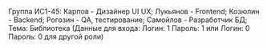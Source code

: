 Группа ИС1-45:
 Карпов - Дизайнер UI UX; 
 Лукьянов - Frontend; 
 Козюлин - Backend; 
 Рогозин - QA, тестирование; 
 Самойлов - Разработчик БД; 
Тема: Библиотека
(Данные для входа: Логин: 1 Пароль: 1 или Логин: 0 Пароль: 0 для другой роли)
